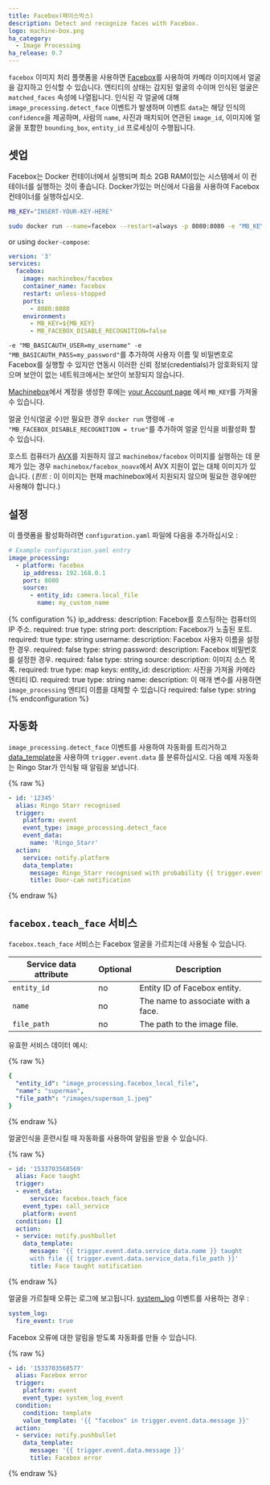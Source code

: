 ```yaml
---
title: Facebox(페이스박스)
description: Detect and recognize faces with Facebox.
logo: machine-box.png
ha_category:
  - Image Processing
ha_release: 0.7
---
```


`facebox` 이미지 처리 플랫폼을 사용하면 [Facebox](https://machinebox.io/docs/facebox)를 사용하여 카메라 이미지에서 얼굴을 감지하고 인식할 수 있습니다. 엔티티의 상태는 감지된 얼굴의 수이며 인식된 얼굴은 `matched_faces` 속성에 나열됩니다. 인식된 각 얼굴에 대해 `image_processing.detect_face` 이벤트가 발생하며 이벤트 `data`는 해당 인식의 `confidence`을 제공하며, 사람의 `name`, 사진과 매치되어 연관된 `image_id`, 이미지에 얼굴을 포함한 `bounding_box`, `entity_id` 프로세싱이 수행됩니다.  

## 셋업

Facebox는 Docker 컨테이너에서 실행되며 최소 2GB RAM이있는 시스템에서 이 컨테이너를 실행하는 것이 좋습니다.  Docker가있는 머신에서 다음을 사용하여 Facebox 컨테이너를 실행하십시오.

```bash
MB_KEY="INSERT-YOUR-KEY-HERE"

sudo docker run --name=facebox --restart=always -p 8080:8080 -e "MB_KEY=$MB_KEY"  machinebox/facebox
```

or using `docker-compose`:

```yaml
version: '3'
services:
  facebox:
    image: machinebox/facebox
    container_name: facebox
    restart: unless-stopped
    ports:
      - 8080:8080
    environment:
      - MB_KEY=${MB_KEY}
      - MB_FACEBOX_DISABLE_RECOGNITION=false
```

`-e "MB_BASICAUTH_USER=my_username" -e "MB_BASICAUTH_PASS=my_password"`를 추가하여 사용자 이름 및 비밀번호로 Facebox를 실행할 수 있지만 연동시 이러한 신뢰 정보(credentials)가 암호화되지 않으며 보안이 없는 네트워크에서는 보안이 보장되지 않습니다.

[Machinebox](https://machinebox.io/account)에서 계정을 생성한 후에는 [your Account page](https://developer.veritone.com/machinebox/overview) 에서 `MB_KEY`를 가져올 수 있습니다.

얼굴 인식(얼굴 수)만 필요한 경우 `docker run` 명령에 `-e "MB_FACEBOX_DISABLE_RECOGNITION = true"`를 추가하여 얼굴 인식을 비활성화 할 수 있습니다.

호스트 컴퓨터가 [AVX](https://en.wikipedia.org/wiki/Advanced_Vector_Extensions)를 지원하지 않고 `machinebox/facebox` 이미지를 실행하는 데 문제가 있는 경우 `machinebox/facebox_noavx`에서 AVX 지원이 없는 대체 이미지가 있습니다. (*힌트* : 이 이미지는 현재 machinebox에서 지원되지 않으며 필요한 경우에만 사용해야 합니다.)

## 설정

이 플랫폼을 활성화하려면 `configuration.yaml` 파일에 다음을 추가하십시오 :

```yaml
# Example configuration.yaml entry
image_processing:
  - platform: facebox
    ip_address: 192.168.0.1
    port: 8080
    source:
      - entity_id: camera.local_file
        name: my_custom_name
```

{% configuration %}
ip_address:
  description: Facebox를 호스팅하는 컴퓨터의 IP 주소.
  required: true
  type: string
port:
  description: Facebox가 노출된 포트.
  required: true
  type: string
username:
  description: Facebox 사용자 이름을 설정한 경우.
  required: false
  type: string
password:
  description: Facebox 비밀번호를 설정한 경우.
  required: false
  type: string
source:
  description: 이미지 소스 목록.
  required: true
  type: map
  keys:
    entity_id:
      description: 사진을 가져올 카메라 엔티티 ID.
      required: true
      type: string
    name:
      description: 이 매개 변수를 사용하면 `image_processing` 엔티티 이름을 대체할 수 있습니다 
      required: false
      type: string
{% endconfiguration %}

## 자동화

`image_processing.detect_face` 이벤트를 사용하여 자동화를 트리거하고 [data_template](/docs/automation/templating/)을 사용하여 `trigger.event.data` 를 분류하십시오. 다음 예제 자동화는 Ringo Star가 인식될 때 알림을 보냅니다.

{% raw %}
```yaml
- id: '12345'
  alias: Ringo Starr recognised
  trigger:
    platform: event
    event_type: image_processing.detect_face
    event_data:
      name: 'Ringo_Starr'
  action:
    service: notify.platform
    data_template:
      message: Ringo_Starr recognised with probability {{ trigger.event.data.confidence }}
      title: Door-cam notification
```
{% endraw %}

## `facebox.teach_face` 서비스

`facebox.teach_face` 서비스는 Facebox 얼굴을 가르치는데 사용될 수 있습니다.

| Service data attribute | Optional | Description |
| ---------------------- | -------- | ----------- |
| `entity_id` | no | Entity ID of Facebox entity.
| `name` | no | The name to associate with a face.
| `file_path` | no | The path to the image file.

유효한 서비스 데이터 예시:

{% raw %}
```yaml
{
  "entity_id": "image_processing.facebox_local_file",
  "name": "superman",
  "file_path": "/images/superman_1.jpeg"
}
```
{% endraw %}

얼굴인식을 훈련시킬 때 자동화를 사용하여 알림을 받을 수 있습니다.

{% raw %}
```yaml
- id: '1533703568569'
  alias: Face taught
  trigger:
  - event_data:
      service: facebox.teach_face
    event_type: call_service
    platform: event
  condition: []
  action:
  - service: notify.pushbullet
    data_template:
      message: '{{ trigger.event.data.service_data.name }} taught
      with file {{ trigger.event.data.service_data.file_path }}'
      title: Face taught notification
```
{% endraw %}

얼굴을 가르칠때 오류는 로그에 보고됩니다. [system_log](/integrations/system_log/) 이벤트를 사용하는 경우 :

```yaml
system_log:
  fire_event: true
```

Facebox 오류에 대한 알림을 받도록 자동화를 만들 수 있습니다.

{% raw %}
```yaml
- id: '1533703568577'
  alias: Facebox error
  trigger:
    platform: event
    event_type: system_log_event
  condition:
    condition: template
    value_template: '{{ "facebox" in trigger.event.data.message }}'
  action:
  - service: notify.pushbullet
    data_template:
      message: '{{ trigger.event.data.message }}'
      title: Facebox error
```
{% endraw %}

